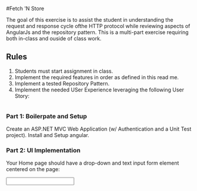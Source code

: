 #Fetch 'N Store

The goal of this exercise is to assist the student in understanding the request and response cycle ofthe HTTP protocol while reviewing aspects of AngularJs and the repository pattern. This is a multi-part exercise requiring both in-class and ouside of class work.

## Rules

1. Students must start assignment in class.
2. Implement the required features in order as defined in this read me.
3. Implement a tested Repository Pattern.
4. Implement the needed USer Experience leveraging the following User Story:

```

```

### Part 1: Boilerpate and Setup

Create an ASP.NET MVC Web Application (w/ Authentication and a Unit Test project). Install and Setup angular.


### Part 2: UI Implementation

Your Home page should have a drop-down and text input form element centered on the page:

<input type="text" name="url"/>
